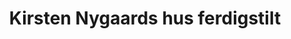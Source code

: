 ---
title: Kirsten Nygaards hus ferdigstilt
tags: ifi
year: 1988
sources:
  - https://no.wikipedia.org/wiki/Institutt_for_informatikk_(UiO) Wikipedia
view: none
---
